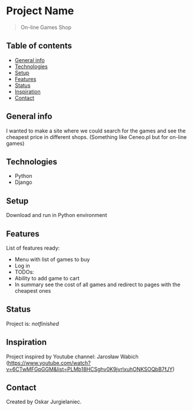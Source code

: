 # Project Name
> On-line Games Shop

## Table of contents
* [General info](#general-info)
* [Technologies](#technologies)
* [Setup](#setup)
* [Features](#features)
* [Status](#status)
* [Inspiration](#inspiration)
* [Contact](#contact)

## General info
I wanted to make a site where we could search for the games and see the cheapest price in different shops. (Something like Ceneo.pl but for on-line games)

## Technologies
* Python
* Django

## Setup
Download and run in Python environment


## Features
List of features ready:
* Menu with list of games to buy
* Log in
* TODOs:
* Ability to add game to cart
* In summary see the cost of all games and redirect to pages with the cheapest ones

## Status
Project is: _notfinished_

## Inspiration
Project inspired by Youtube channel: Jarosław Wabich (https://www.youtube.com/watch?v=6CTwMFGpGGM&list=PLMb18HCSghv0K9jvrlxuhONKSOQbB7fJY)

## Contact
Created by Oskar Jurgielaniec.
